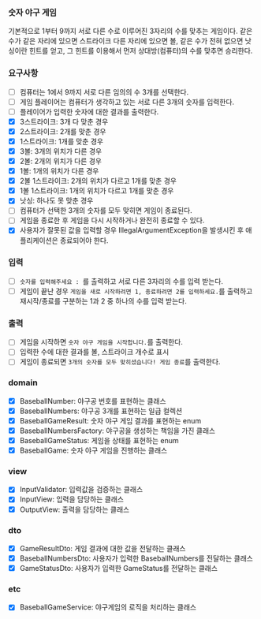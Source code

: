 ### 숫자 야구 게임

기본적으로 1부터 9까지 서로 다른 수로 이루어진 3자리의 수를 맞추는 게임이다.
같은 수가 같은 자리에 있으면 스트라이크 다른 자리에 있으면 볼, 같은 수가 전혀 없으면 낫싱이란 힌트를 얻고, 그 힌트를 이용해서 먼저 상대방(컴퓨터)의 수를 맞추면 승리한다.

### 요구사항

- [ ]  컴퓨터는 1에서 9까지 서로 다른 임의의 수 3개를 선택한다.
- [ ]  게임 플레이어는 컴퓨터가 생각하고 있는 서로 다른 3개의 숫자를 입력한다.
- [ ]  플레이어가 입력한 숫자에 대한 결과를 출력한다.
- [x]  3스트라이크: 3개 다 맞춘 경우
- [x]  2스트라이크: 2개를 맞춘 경우
- [x]  1스트라이크: 1개를 맞춘 경우
- [x]  3볼: 3개의 위치가 다른 경우
- [x]  2볼: 2개의 위치가 다른 경우
- [x]  1볼: 1개의 위치가 다른 경우
- [x]  2볼 1스트라이크: 2개의 위치가 다르고 1개를 맞춘 경우
- [x]  1볼 1스트라이크: 1개의 위치가 다르고 1개를 맞춘 경우
- [x]  낫싱: 하나도 못 맞춘 경우
- [ ]  컴퓨터가 선택한 3개의 숫자를 모두 맞히면 게임이 종료된다.
- [ ]  게임을 종료한 후 게임을 다시 시작하거나 완전히 종료할 수 있다.
- [x]  사용자가 잘못된 값을 입력할 경우 IllegalArgumentException을 발생시킨 후 애플리케이션은 종료되어야 한다.

### 입력

- [ ]  `숫자를 입력해주세요 : `를 출력하고 서로 다른 3자리의 수를 입력 받는다.
- [ ]  게임이 끝난 경우 `게임을 새로 시작하려면 1, 종료하려면 2를 입력하세요.`를 출력하고 재시작/종료를 구분하는 1과 2 중 하나의 수를 입력 받는다.

### 출력

- [ ]  게임을 시작하면 `숫자 야구 게임을 시작합니다.`를 출력한다.
- [ ]  입력한 수에 대한 결과를 볼, 스트라이크 개수로 표시
- [ ]  게임이 종료되면 `3개의 숫자를 모두 맞히셨습니다! 게임 종료`를 출력한다.

### domain

- [x]  BaseballNumber: 야구공 번호를 표현하는 클래스
- [x]  BaseballNumbers: 야구공 3개를 표현하는 일급 컬렉션
- [x]  BaseballGameResult: 숫자 야구 게임 결과를 표현하는 enum
- [x]  BaseballNumbersFactory: 야구공을 생성하는 책임을 가진 클래스
- [x]  BaseballGameStatus: 게임을 상태를 표현하는 enum
- [x]  BaseballGame: 숫자 야구 게임을 진행하는 클래스

### view

- [x]  InputValidator: 입력값을 검증하는 클래스
- [x]  InputView: 입력을 담당하는 클래스
- [x]  OutputView: 출력을 담당하는 클래스

### dto

- [x]  GameResultDto: 게임 결과에 대한 값을 전달하는 클래스
- [x]  BaseballNumbersDto: 사용자가 입력한 BaseballNumbers를 전달하는 클래스
- [x]  GameStatusDto: 사용자가 입력한 GameStatus를 전달하는 클래스

### etc

- [x]  BaseballGameService: 야구게임의 로직을 처리하는 클래스

